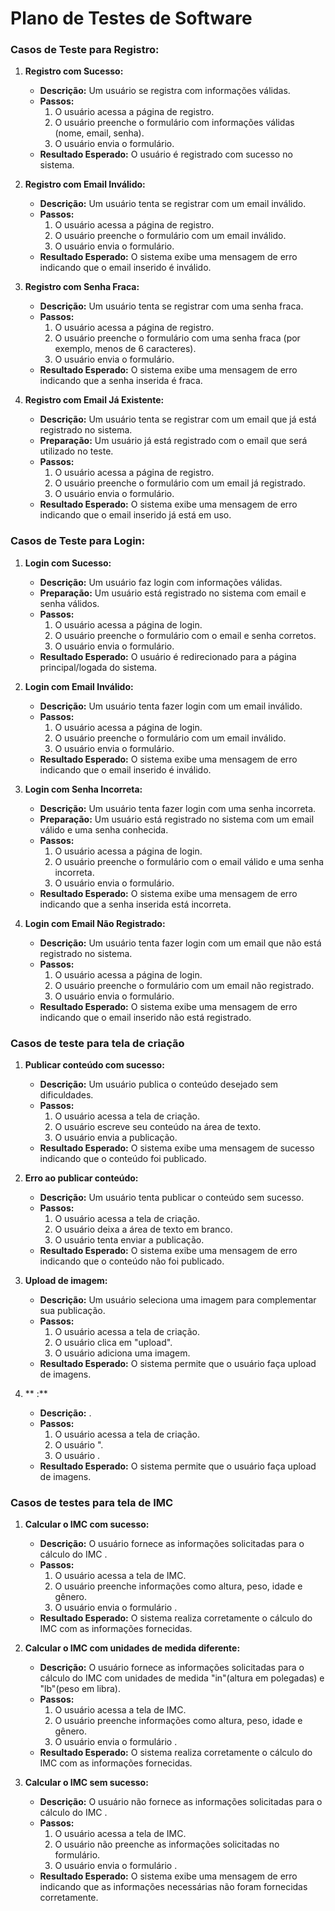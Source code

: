 # Plano de Testes de Software
### Casos de Teste para Registro:

1. **Registro com Sucesso:**
   - **Descrição:** Um usuário se registra com informações válidas.
   - **Passos:**
     1. O usuário acessa a página de registro.
     2. O usuário preenche o formulário com informações válidas (nome, email, senha).
     3. O usuário envia o formulário.
   - **Resultado Esperado:** O usuário é registrado com sucesso no sistema.

2. **Registro com Email Inválido:**
   - **Descrição:** Um usuário tenta se registrar com um email inválido.
   - **Passos:**
     1. O usuário acessa a página de registro.
     2. O usuário preenche o formulário com um email inválido.
     3. O usuário envia o formulário.
   - **Resultado Esperado:** O sistema exibe uma mensagem de erro indicando que o email inserido é inválido.

3. **Registro com Senha Fraca:**
   - **Descrição:** Um usuário tenta se registrar com uma senha fraca.
   - **Passos:**
     1. O usuário acessa a página de registro.
     2. O usuário preenche o formulário com uma senha fraca (por exemplo, menos de 6 caracteres).
     3. O usuário envia o formulário.
   - **Resultado Esperado:** O sistema exibe uma mensagem de erro indicando que a senha inserida é fraca.

4. **Registro com Email Já Existente:**
   - **Descrição:** Um usuário tenta se registrar com um email que já está registrado no sistema.
   - **Preparação:** Um usuário já está registrado com o email que será utilizado no teste.
   - **Passos:**
     1. O usuário acessa a página de registro.
     2. O usuário preenche o formulário com um email já registrado.
     3. O usuário envia o formulário.
   - **Resultado Esperado:** O sistema exibe uma mensagem de erro indicando que o email inserido já está em uso.

### Casos de Teste para Login:

1. **Login com Sucesso:**
   - **Descrição:** Um usuário faz login com informações válidas.
   - **Preparação:** Um usuário está registrado no sistema com email e senha válidos.
   - **Passos:**
     1. O usuário acessa a página de login.
     2. O usuário preenche o formulário com o email e senha corretos.
     3. O usuário envia o formulário.
   - **Resultado Esperado:** O usuário é redirecionado para a página principal/logada do sistema.

2. **Login com Email Inválido:**
   - **Descrição:** Um usuário tenta fazer login com um email inválido.
   - **Passos:**
     1. O usuário acessa a página de login.
     2. O usuário preenche o formulário com um email inválido.
     3. O usuário envia o formulário.
   - **Resultado Esperado:** O sistema exibe uma mensagem de erro indicando que o email inserido é inválido.

3. **Login com Senha Incorreta:**
   - **Descrição:** Um usuário tenta fazer login com uma senha incorreta.
   - **Preparação:** Um usuário está registrado no sistema com um email válido e uma senha conhecida.
   - **Passos:**
     1. O usuário acessa a página de login.
     2. O usuário preenche o formulário com o email válido e uma senha incorreta.
     3. O usuário envia o formulário.
   - **Resultado Esperado:** O sistema exibe uma mensagem de erro indicando que a senha inserida está incorreta.

4. **Login com Email Não Registrado:**
   - **Descrição:** Um usuário tenta fazer login com um email que não está registrado no sistema.
   - **Passos:**
     1. O usuário acessa a página de login.
     2. O usuário preenche o formulário com um email não registrado.
     3. O usuário envia o formulário.
   - **Resultado Esperado:** O sistema exibe uma mensagem de erro indicando que o email inserido não está registrado.

### Casos de teste para tela de criação

1. **Publicar conteúdo com sucesso:**
   - **Descrição:** Um usuário publica o conteúdo desejado sem dificuldades.
   - **Passos:**
     1. O usuário acessa a tela de criação.
     2. O usuário escreve seu conteúdo na área de texto.
     3. O usuário envia a publicação.
   - **Resultado Esperado:** O sistema exibe uma mensagem de sucesso indicando que o conteúdo foi publicado.


2. **Erro ao publicar conteúdo:**
   - **Descrição:** Um usuário tenta publicar o conteúdo sem sucesso.
   - **Passos:**
     1. O usuário acessa a tela de criação.
     2. O usuário deixa a área de texto em branco.
     3. O usuário tenta enviar a publicação.
   - **Resultado Esperado:** O sistema exibe uma mensagem de erro indicando que o conteúdo não foi publicado.

3. **Upload de imagem:**
   - **Descrição:** Um usuário seleciona uma imagem para complementar sua publicação.
   - **Passos:**
     1. O usuário acessa a tela de criação.
     2. O usuário clica em "upload".
     3. O usuário adiciona uma imagem.
   - **Resultado Esperado:** O sistema permite que o usuário faça upload de imagens.

4. ** :**
   - **Descrição:** .
   - **Passos:**
     1. O usuário acessa a tela de criação.
     2. O usuário ".
     3. O usuário .
   - **Resultado Esperado:** O sistema permite que o usuário faça upload de imagens.

### Casos de testes para tela de IMC

1. **Calcular o IMC com sucesso:**
   - **Descrição:** O usuário fornece as informações solicitadas para o cálculo do IMC .
   - **Passos:**
     1. O usuário acessa a tela de IMC.
     2. O usuário preenche informações como altura, peso, idade e gênero.
     3. O usuário envia o formulário .
   - **Resultado Esperado:** O sistema realiza corretamente o cálculo do IMC com as informações fornecidas.

2. **Calcular o IMC com unidades de medida diferente:**
   - **Descrição:** O usuário fornece as informações solicitadas para o cálculo do IMC com unidades de medida "in"(altura em polegadas) e "lb"(peso em libra).
   - **Passos:**
     1. O usuário acessa a tela de IMC.
     2. O usuário preenche informações como altura, peso, idade e gênero.
     3. O usuário envia o formulário .
   - **Resultado Esperado:** O sistema realiza corretamente o cálculo do IMC com as informações fornecidas.

1. **Calcular o IMC sem sucesso:**
   - **Descrição:** O usuário não fornece as informações solicitadas para o cálculo do IMC .
   - **Passos:**
     1. O usuário acessa a tela de IMC.
     2. O usuário não preenche as informações solicitadas no formulário.
     3. O usuário envia o formulário .
   - **Resultado Esperado:** O sistema exibe uma mensagem de erro indicando que as informações necessárias não foram fornecidas corretamente.

